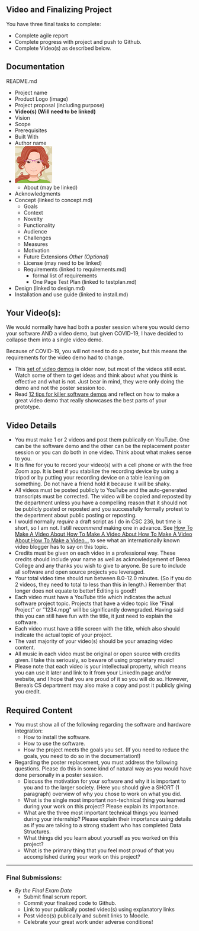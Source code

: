 ## Video and Finalizing Project

You have three final tasks to complete:
- Complete agile report
- Complete progress with project and push to Github.
- Complete Video(s) as described below.

## Documentation

README.md
- Project name
- Product Logo (image)
- Project proposal (including purpose)
- **Video(s) (Will need to be linked)**
- Vision
- Scope
- Prerequisites
- Built With
- Author name
- ![Jan Avatar](jp-avatar-sm.png)
  - About (may be linked)
- Acknowledgments
- Concept (linked to concept.md)
    - Goals
    - Context
    - Novelty
    - Functionality
    - Audience
    - Challenges
    - Measures
    - Motivation
    - Future Extensions
         *Other (Optional)*
  - License (may need to be linked)
  - Requirements (linked to requirements.md)
    - formal list of requirements
    - One Page Test Plan (linked to testplan.md)
- Design (linked to design.md)
- Installation and use guide (linked to install.md)

## Your Video(s):
We would normally have had both a poster session where you would demo your software AND a video demo, but given COVID-19, I have decided to collapse them into a single video demo.

Because of COVID-19, you will not need to do a poster, but this means the requirements for the video demo had to change.
- This [set of video demos](http://cs.berea.edu/courses/csc493-older/schedule.html) is older now, but most of the videos still exist. Watch some of them to get ideas and think about what you think is effective and what is not. Just bear in mind, they were only doing the demo and not the poster session too.
- Read [12 tips for killer software demos](https://www.cio.com/article/3074817/12-tips-for-killer-software-demos.html) and reflect on how to make a great video demo that really showcases the best parts of your prototype.

## Video Details
- You must make 1 or 2 videos and post them publically on YouTube. One can be the software demo and the other can be the replacement poster session or you can do both in one video. Think about what makes sense to you.
- It is fine for you to record your video(s) with a cell phone or with the free Zoom app. It is best if you stabilize the recording device by using a tripod or by putting your recording device on a table leaning on something. Do not have a friend hold it because it will be shaky.
- All videos must be posted publicly to YouTube and the auto-generated transcripts must be corrected. The video will be copied and reposted by the department unless you have a compelling reason that it should not be publicly posted or reposted and you successfully formally protest to the department about public posting or reposting.
- I would normally *require* a draft script as I do in CSC 236, but time is short, so I am not. I still *recommend* making one in advance. See [
How To Make A Video About How To Make A Video About How To Make A
Video About How To Make a Video...](https://www.youtube.com/watch?v=4gZ5rsAHMl4 ) to see what an internationally known video blogger has to say on this topic.
- Credits must be given on each video in a professional way. These credits should include your name as well as acknowledgement of Berea College and any thanks you wish to give to anyone. Be sure to include all software and open source projects you leveraged.
- Your total video time should run between 8.0-12.0 minutes. (So if you do 2 videos, they need to total to less than this in length.) Remember that longer does not equate to better! Editing is good!!
- Each video must have a YouTube title which indicates the actual software project topic. Projects that have a video topic like "Final Project" or "1234.mpg" will be significantly downgraded. Having said this you can still have fun with the title, it just need to explain the software.
- Each video must have a title screen with the title, which also should indicate the actual topic of your project.
- The vast majority of your video(s) should be your amazing video content.
- All music in each video must be original or open source with credits given. I take this seriously, so beware of using proprietary music!
- Please note that each video is your intellectual property, which means you can use it later and link to it from your LinkedIn page and/or website, and I hope that you are proud of it so you will do so. However, Berea’s CS department may also make a copy and post it publicly giving you credit.

## Required Content
- You must show all of the following regarding the software and hardware integration:
  - How to install the software.
  - How to use the software.
  - How the project meets the goals you set. (If you need to reduce the goals, you need to do so in the documentation!)
- Regarding the poster replacement, you must address the following questions. Please do this in some kind of natural way as you would have done personally in a poster session.
  - Discuss the motivation for your software and why it is important to you and to the larger society. (Here you should give a SHORT (1 paragraph) overview of why you chose to work on what you did.
  - What is the single most important non-technical thing you learned during your work on this project? Please explain its importance.
  - What are the three most important technical things you learned during your internship? Please explain their importance using details as if you are talking to a strong student who has completed Data Structures.
  - What  things did you learn about yourself as you worked on this project?
  - What is the primary thing that you feel most proud of that you accomplished during your work on this project?

---
### Final Submissions:
- *By the Final Exam Date*
  - Submit final scrum report.
  - Commit your finalized code to Github.
  - Link to your publically posted video(s) using explanatory links
  - Post video(s) publically and submit links to Moodle.
  - Celebrate your great work under adverse conditions!
